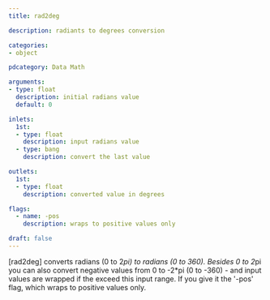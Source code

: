 ```yaml
---
title: rad2deg

description: radiants to degrees conversion

categories:
- object

pdcategory: Data Math

arguments:
- type: float
  description: initial radians value
  default: 0

inlets:
  1st:
  - type: float
    description: input radians value
  - type: bang
    description: convert the last value

outlets:
  1st:
  - type: float
    description: converted value in degrees

flags:
  - name: -pos
    description: wraps to positive values only

draft: false
---
```


[rad2deg] converts radians (0 to 2*pi) to radians (0 to 360). Besides 0 to 2*pi you can also convert negative values from 0 to -2*pi (0 to -360) - and input values are wrapped if the exceed this input range. If you give it the '-pos' flag, which wraps to positive values only.
